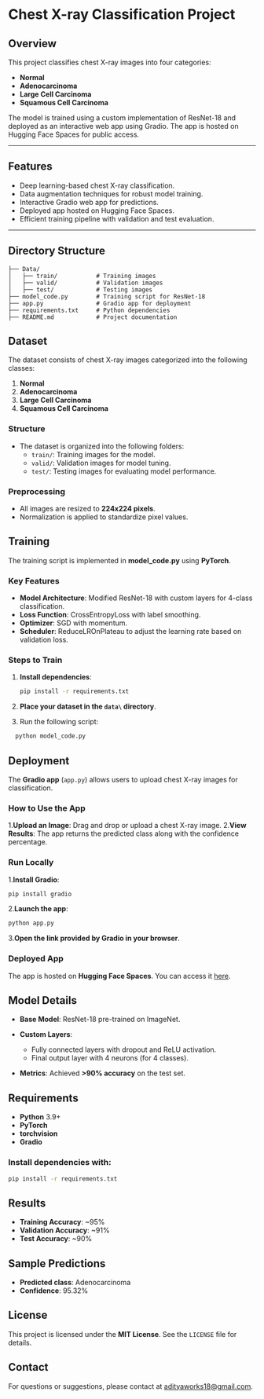 # Chest X-ray Classification Project

## Overview
This project classifies chest X-ray images into four categories:
- **Normal**
- **Adenocarcinoma**
- **Large Cell Carcinoma**
- **Squamous Cell Carcinoma**

The model is trained using a custom implementation of ResNet-18 and deployed as an interactive web app using Gradio. The app is hosted on Hugging Face Spaces for public access.

---

## Features
- Deep learning-based chest X-ray classification.
- Data augmentation techniques for robust model training.
- Interactive Gradio web app for predictions.
- Deployed app hosted on Hugging Face Spaces.
- Efficient training pipeline with validation and test evaluation.

---

## Directory Structure

```ChestScanProject/
├── Data/
│   ├── train/           # Training images
│   ├── valid/           # Validation images
│   ├── test/            # Testing images
├── model_code.py        # Training script for ResNet-18
├── app.py               # Gradio app for deployment
├── requirements.txt     # Python dependencies
├── README.md            # Project documentation

```

## Dataset

The dataset consists of chest X-ray images categorized into the following classes:

1. **Normal**
2. **Adenocarcinoma**
3. **Large Cell Carcinoma**
4. **Squamous Cell Carcinoma**

### Structure
- The dataset is organized into the following folders:
  - `train/`: Training images for the model.
  - `valid/`: Validation images for model tuning.
  - `test/`: Testing images for evaluating model performance.

### Preprocessing
- All images are resized to **224x224 pixels**.
- Normalization is applied to standardize pixel values.

## Training

The training script is implemented in **model_code.py** using **PyTorch**. 

### Key Features
- **Model Architecture**: Modified ResNet-18 with custom layers for 4-class classification.
- **Loss Function**: CrossEntropyLoss with label smoothing.
- **Optimizer**: SGD with momentum.
- **Scheduler**: ReduceLROnPlateau to adjust the learning rate based on validation loss.

### Steps to Train
1. **Install dependencies**:
   ```bash
   pip install -r requirements.txt
2. **Place your dataset in the `data\` directory**.
  
3. Run the following script:
 ```bash
   python model_code.py
```
## Deployment

The **Gradio app** (`app.py`) allows users to upload chest X-ray images for classification.

### How to Use the App
1.**Upload an Image**: Drag and drop or upload a chest X-ray image.
2.**View Results**: The app returns the predicted class along with the confidence percentage.

### Run Locally
1.**Install Gradio**:
```bash
pip install gradio
```
2.**Launch the app**:
   ```bash
   python app.py
   ```
3.**Open the link provided by Gradio in your browser**.

### Deployed App

The app is hosted on **Hugging Face Spaces**. You can access it [here](https://huggingface.co/spaces/dusk10/Chest-xray).


## Model Details

- **Base Model**: ResNet-18 pre-trained on ImageNet.

- **Custom Layers**:
  - Fully connected layers with dropout and ReLU activation.
  - Final output layer with 4 neurons (for 4 classes).

- **Metrics**: Achieved **>90% accuracy** on the test set.

## Requirements

- **Python** 3.9+
- **PyTorch**
- **torchvision**
- **Gradio**

### Install dependencies with:
```bash
pip install -r requirements.txt
```

## Results

- **Training Accuracy**: ~95%
- **Validation Accuracy**: ~91%
- **Test Accuracy**: ~90%

## Sample Predictions

- **Predicted class**: Adenocarcinoma
- **Confidence**: 95.32%

## License

This project is licensed under the **MIT License**. See the `LICENSE` file for details.

## Contact

For questions or suggestions, please contact at [adityaworks18@gmail.com](mailto:adityaworks18@gmail.com).
